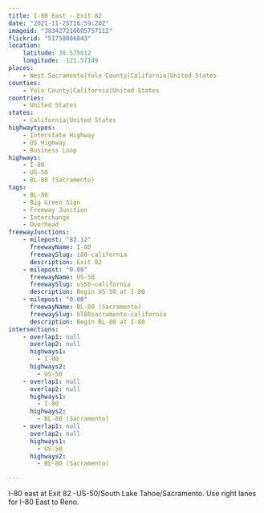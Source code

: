```yaml
---
title: I-80 East - Exit 82
date: "2021-11-25T16:59:20Z"
imageid: "383427216605757112"
flickrid: "51758086843"
location:
    latitude: 38.575012
    longitude: -121.57149
places:
    - West Sacramento|Yolo County|California|United States
counties:
    - Yolo County|California|United States
countries:
    - United States
states:
    - California|United States
highwaytypes:
    - Interstate Highway
    - US Highway
    - Business Loop
highways:
    - I-80
    - US-50
    - BL-80 (Sacramento)
tags:
    - BL-80
    - Big Green Sign
    - Freeway Junction
    - Interchange
    - Overhead
freewayJunctions:
    - milepost: "82.12"
      freewayName: I-80
      freewaySlug: i80-california
      description: Exit 82
    - milepost: "0.00"
      freewayName: US-50
      freewaySlug: us50-california
      description: Begin US-50 at I-80
    - milepost: "0.00"
      freewayName: BL-80 (Sacramento)
      freewaySlug: bl80sacramento-california
      description: Begin BL-80 at I-80
intersections:
    - overlap1: null
      overlap2: null
      highways1:
        - I-80
      highways2:
        - US-50
    - overlap1: null
      overlap2: null
      highways1:
        - I-80
      highways2:
        - BL-80 (Sacramento)
    - overlap1: null
      overlap2: null
      highways1:
        - US-50
      highways2:
        - BL-80 (Sacramento)

---
```

I-80 east at Exit 82 -US-50/South Lake Tahoe/Sacramento. Use right lanes for I-80 East to Reno.